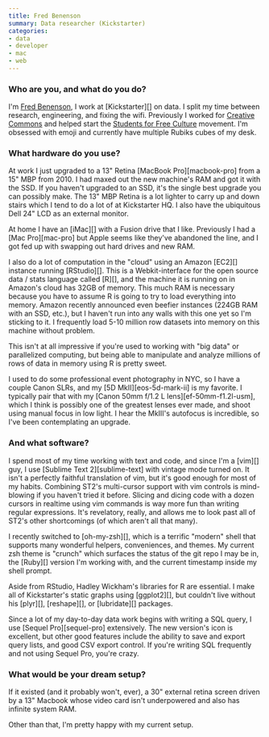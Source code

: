 ```yaml
---
title: Fred Benenson
summary: Data researcher (Kickstarter)
categories:
- data
- developer
- mac
- web
---
```


### Who are you, and what do you do?

I'm [Fred Benenson](http://www.fredbenenson.com/ "Fred's website."), I work at [Kickstarter][] on data. I split my time between research, engineering, and fixing the wifi. Previously I worked for [Creative Commons](http://creativecommons.org/ "A non-profit revolving around copyright licenses.") and helped start the [Students for Free Culture](http://freeculture.org/ "A movement promoting public interest in IP.") movement. I'm obsessed with emoji and currently have multiple Rubiks cubes of my desk.

### What hardware do you use?

At work I just upgraded to a 13" Retina [MacBook Pro][macbook-pro] from a 15" MBP from 2010. I had maxed out the new machine's RAM and got it with the SSD. If you haven't upgraded to an SSD, it's the single best upgrade you can possibly make. The 13" MBP Retina is a lot lighter to carry up and down stairs which I tend to do a lot of at Kickstarter HQ. I also have the ubiquitous Dell 24" LCD as an external monitor.

At home I have an [iMac][] with a Fusion drive that I like. Previously I had a [Mac Pro][mac-pro] but Apple seems like they've abandoned the line, and I got fed up with swapping out hard drives and new RAM. 

I also do a lot of computation in the "cloud" using an Amazon [EC2][] instance running [RStudio][]. This is a Webkit-interface for the open source data / stats language called [R][], and the machine it is running on in Amazon's cloud has 32GB of memory. This much RAM is necessary because you have to assume R is going to try to load everything into memory. Amazon recently announced even beefier instances (224GB RAM with an SSD, etc.), but I haven't run into any walls with this one yet so I'm sticking to it. I frequently load 5-10 million row datasets into memory on this machine without problem.

This isn't at all impressive if you're used to working with "big data" or parallelized computing, but being able to manipulate and analyze millions of rows of data in memory using R is pretty sweet.

I used to do some professional event photography in NYC, so I have a couple Canon SLRs, and my [5D MkII][eos-5d-mark-ii] is my favorite. I typically pair that with my [Canon 50mm f/1.2 L lens][ef-50mm-f1.2l-usm], which I think is possibly one of the greatest lenses ever made, and shoot using manual focus in low light. I hear the MkIII's autofocus is incredible, so I've been contemplating an upgrade.

### And what software?

I spend most of my time working with text and code, and since I'm a [vim][] guy, I use [Sublime Text 2][sublime-text] with vintage mode turned on. It isn't a perfectly faithful translation of vim, but it's good enough for most of my habits. Combining ST2's multi-cursor support with vim controls is mind-blowing if you haven't tried it before. Slicing and dicing code with a dozen cursors in realtime using vim commands is way more fun than writing regular expressions. It's revelatory, really, and allows me to look past all of ST2's other shortcomings (of which aren't all that many).

I recently switched to [oh-my-zsh][], which is a terrific "modern" shell that supports many wonderful helpers, conveniences, and themes. My current zsh theme is "crunch" which surfaces the status of the git repo I may be in, the [Ruby][] version I'm working with, and the current timestamp inside my shell prompt.

Aside from RStudio, Hadley Wickham's libraries for R are essential. I make all of Kickstarter's static graphs using [ggplot2][], but couldn't live without his [plyr][], [reshape][], or [lubridate][] packages.

Since a lot of my day-to-day data work begins with writing a SQL query, I use [Sequel Pro][sequel-pro] extensively. The new version's icon is excellent, but other good features include the ability to save and export query lists, and good CSV export control. If you're writing SQL frequently and not using Sequel Pro, you're crazy.

### What would be your dream setup?

If it existed (and it probably won't, ever), a 30" external retina screen driven by a 13" Macbook whose video card isn't underpowered and also has infinite system RAM.

Other than that, I'm pretty happy with my current setup.